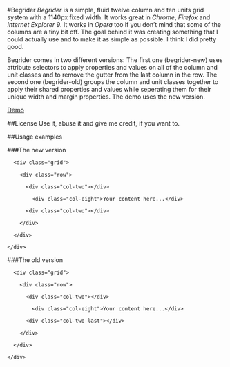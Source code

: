 #Begrider
*Begrider* is a simple, fluid twelve column and ten units grid system with a 1140px fixed width. It works great in *Chrome*, *Firefox* and *Internet Explorer 9*. It works in *Opera* too if you don’t mind that some of the columns are a tiny bit off. The goal behind it was creating something that I could actually use and to make it as simple as possible. I think I did pretty good.

Begrider comes in two different versions: The first one (begrider-new) uses attribute selectors to apply properties and values on all of the column and unit classes and to remove the gutter from the last column in the row. The second one (begrider-old) groups the column and unit classes together to apply their shared properties and values while seperating them for their unique width and margin properties. The demo uses the new version.

[Demo](http://ellengummesson.com/projects/begrider/demo.html "A demo of Begrider")

##License
Use it, abuse it and give me credit, if you want to.

##Usage examples

###The new version
    <div class="container">
    
      <div class="grid">
    
        <div class="row">
    
          <div class="col-two"></div>
    
            <div class="col-eight">Your content here...</div>
    
          <div class="col-two"></div>
    
        </div>
    
      </div>
    
    </div>

###The old version
    <div class="container">
    
      <div class="grid">
    
        <div class="row">
    
          <div class="col-two"></div>
    
            <div class="col-eight">Your content here...</div>
    
          <div class="col-two last"></div>
    
        </div>
    
      </div>

    </div>
